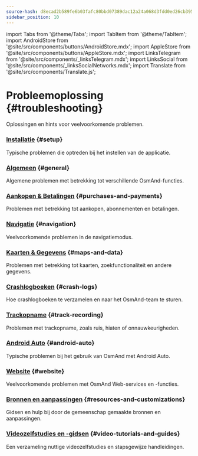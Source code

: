 ```yaml
---
source-hash: d8ecad2b589fe6b03fafc80bbd07389dac12a24a068d3fdd0ed26cb3959de697
sidebar_position: 10
---
```

import Tabs from '@theme/Tabs';
import TabItem from '@theme/TabItem';
import AndroidStore from '@site/src/components/buttons/AndroidStore.mdx';
import AppleStore from '@site/src/components/buttons/AppleStore.mdx';
import LinksTelegram from '@site/src/components/_linksTelegram.mdx';
import LinksSocial from '@site/src/components/_linksSocialNetworks.mdx';
import Translate from '@site/src/components/Translate.js';


# Probleemoplossing {#troubleshooting}

Oplossingen en hints voor veelvoorkomende problemen.

### [Installatie](./setup.md) {#setup}

Typische problemen die optreden bij het instellen van de applicatie.

### [Algemeen](./general.md) {#general}

Algemene problemen met betrekking tot verschillende OsmAnd-functies.

### [Aankopen & Betalingen](./purchases_payments.md) {#purchases-and-payments}

Problemen met betrekking tot aankopen, abonnementen en betalingen.

### [Navigatie](./navigation.md) {#navigation}

Veelvoorkomende problemen in de navigatiemodus.

### [Kaarten & Gegevens](./maps-data.md) {#maps-and-data}

Problemen met betrekking tot kaarten, zoekfunctionaliteit en andere gegevens.

### [Crashlogboeken](./crash-logs.md) {#crash-logs}

Hoe crashlogboeken te verzamelen en naar het OsmAnd-team te sturen.

### [Trackopname](./track-recording-issues.md) {#track-recording}

Problemen met trackopname, zoals ruis, hiaten of onnauwkeurigheden.

### [Android Auto](./android_auto.md) {#android-auto}

Typische problemen bij het gebruik van OsmAnd met Android Auto.

### [Website](./web.md) {#website}

Veelvoorkomende problemen met OsmAnd Web-services en -functies.

### [Bronnen en aanpassingen](./resources.md) {#resources-and-customizations}

Gidsen en hulp bij door de gemeenschap gemaakte bronnen en aanpassingen.

### [Videozelfstudies en -gidsen](./video-tutorials.md) {#video-tutorials-and-guides}

Een verzameling nuttige videozelfstudies en stapsgewijze handleidingen.